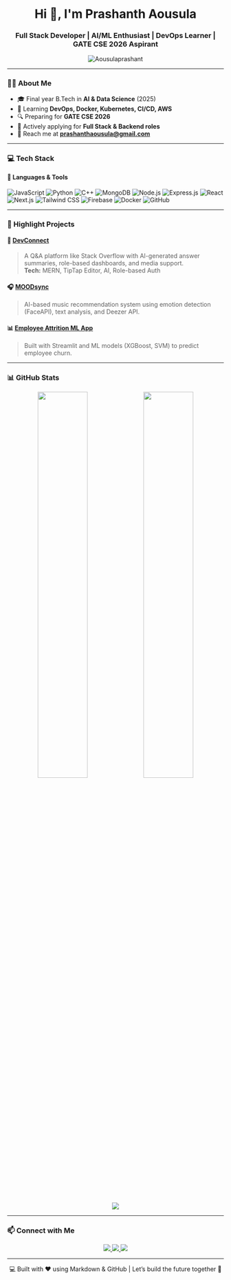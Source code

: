 <h1 align="center">Hi 👋, I'm Prashanth Aousula</h1>
<h3 align="center">Full Stack Developer | AI/ML Enthusiast | DevOps Learner | GATE CSE 2026 Aspirant</h3>

<p align="center">
  <img src="https://komarev.com/ghpvc/?username=Aousulaprashant&label=Profile%20views&color=0e75b6&style=flat" alt="Aousulaprashant" />
</p>

---

### 🧑‍💻 About Me
- 🎓 Final year B.Tech in **AI & Data Science** (2025)
- 🧠 Learning **DevOps, Docker, Kubernetes, CI/CD, AWS**
- 🔍 Preparing for **GATE CSE 2026**
- 🚀 Actively applying for **Full Stack & Backend roles**
- 📧 Reach me at **prashanthaousula@gmail.com**

---

### 💻 Tech Stack

#### 🚀 Languages & Tools
![JavaScript](https://img.shields.io/badge/-JavaScript-F7DF1E?logo=javascript&logoColor=black&style=flat-square)
![Python](https://img.shields.io/badge/-Python-3776AB?logo=python&logoColor=white&style=flat-square)
![C++](https://img.shields.io/badge/-C++-00599C?logo=c%2B%2B&logoColor=white&style=flat-square)
![MongoDB](https://img.shields.io/badge/-MongoDB-47A248?logo=mongodb&logoColor=white&style=flat-square)
![Node.js](https://img.shields.io/badge/-Node.js-339933?logo=node.js&logoColor=white&style=flat-square)
![Express.js](https://img.shields.io/badge/-Express.js-000000?logo=express&logoColor=white&style=flat-square)
![React](https://img.shields.io/badge/-React-61DAFB?logo=react&logoColor=black&style=flat-square)
![Next.js](https://img.shields.io/badge/-Next.js-000000?logo=next.js&logoColor=white&style=flat-square)
![Tailwind CSS](https://img.shields.io/badge/-Tailwind%20CSS-38B2AC?logo=tailwind-css&logoColor=white&style=flat-square)
![Firebase](https://img.shields.io/badge/-Firebase-FFCA28?logo=firebase&logoColor=black&style=flat-square)
![Docker](https://img.shields.io/badge/-Docker-2496ED?logo=docker&logoColor=white&style=flat-square)
![GitHub](https://img.shields.io/badge/-GitHub-181717?logo=github&logoColor=white&style=flat-square)

---

### 📌 Highlight Projects

#### 🧠 [DevConnect](https://github.com/Aousulaprashant/devconnect)  
> A Q&A platform like Stack Overflow with AI-generated answer summaries, role-based dashboards, and media support.  
> **Tech:** MERN, TipTap Editor, AI, Role-based Auth

#### 🎧 [MOODsync](https://github.com/Aousulaprashant/moodsync)  
> AI-based music recommendation system using emotion detection (FaceAPI), text analysis, and Deezer API.

#### 📊 [Employee Attrition ML App](https://github.com/Aousulaprashant/employee-attrition-ml)  
> Built with Streamlit and ML models (XGBoost, SVM) to predict employee churn.

---

### 📊 GitHub Stats
<p align="center">
  <img width="48%" src="https://github-readme-stats.vercel.app/api?username=Aousulaprashant&show_icons=true&theme=radical" />
  <img width="48%" src="https://github-readme-streak-stats.herokuapp.com/?user=Aousulaprashant&theme=radical" />
</p>
<p align="center">
  <img src="https://github-readme-stats.vercel.app/api/top-langs?username=Aousulaprashant&layout=compact&theme=radical" />
</p>

---

### 📫 Connect with Me

<p align="center">
  <a href="mailto:prashanthaousula@gmail.com">
    <img src="https://img.shields.io/badge/Gmail-D14836?style=for-the-badge&logo=gmail&logoColor=white" />
  </a>
  <a href="https://www.linkedin.com/in/prashanth-aousula-161b19224/">
    <img src="https://img.shields.io/badge/-LinkedIn-0077B5?style=for-the-badge&logo=linkedin&logoColor=white" />
  </a>
  <a href="https://github.com/Aousulaprashant">
    <img src="https://img.shields.io/badge/-GitHub-181717?style=for-the-badge&logo=github&logoColor=white" />
  </a>
</p>

---

<p align="center">
  💻 Built with ❤️ using Markdown & GitHub | Let’s build the future together 🚀
</p>
